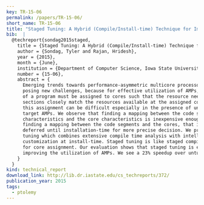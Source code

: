 ```yaml
---
key: TR-15-06
permalink: /papers/TR-15-06/
short_name: TR-15-06
title: "Staged Tuning: A Hybrid (Compile/Install-time) Technique for Improving Utilization of Performance-asymmetric Multicores"
bib:  |
  @techreport{sondag2015staged,
    title = {Staged Tuning: A Hybrid (Compile/Install-time) Technique for Improving Utilization of Performance-asymmetric Multicores},
    author = {Sondag, Tyler and Rajan, Hridesh},
    year = {2015},
    month = {June},
    institution = {Department of Computer Science, Iowa State University and Intel Labs},
    number = {15-06},
    abstract = {
      Emerging trends towards performance-asymmetric multicore processors (AMPs) are
      posing new challenges, because for effective utilization of AMPs, code sections
      of a program must be assigned to cores such that the resource needs of the code
      sections closely match the resources available at the assigned core. Computing
      this assignment can be difficult especially in the presence of unknown or many
      target AMPs. We observe that finding a mapping between the code segment
      characteristics and the core characteristics is inexpensive enough, compared to
      finding a mapping between the code segments and the cores, that it can be
      deferred until installation-time for more precise decision. We present staged
      tuning which combines extensive compile time analysis with intelligent binary
      customization at install-time. Staged tuning is like staged compilation, just
      for core assignment. Our evaluation shows that staged tuning is effective in
      improving the utilization of AMPs. We see a 23% speedup over untuned workloads.
    }
  }
kind: technical_report
download_link: http://lib.dr.iastate.edu/cs_techreports/372/
publication_year: 2015
tags:
  - ptolemy
---
```

